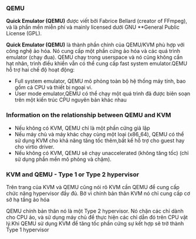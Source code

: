 ### QEMU

**Quick Emulator (QEMU)** được viết bởi Fabrice Bellard (creator of FFmpeg), và là phần mền miễn phí và mainly licensed dưới GNU **General Public License (GPL).

**Quick Emulator (QEMU)** là thành phần chính của QEMU/KVM phù hợp với công nghệ ảo hóa. Nó cung cấp một phần cứng ảo hóa và các quá trình emulator (chạy đua). QEMU chạy trong userspace và nó cũng không cần hạt nhân, trình điều khiển vẫn có thể cung cấp fast system emulator.QEMU hỗ trợ hai chế độ hoạt động:
- Full system emulator, QEMU mô phỏng toàn bộ hệ thống máy tính, bao gồm cả CPU và thiết bị ngoại vi.
- User mode emulator,QEMU có thể chạy một quá trình đã được biên soạn trên một kiến trúc CPU nguyên bản khác nhau 


### Information on the relationship between QEMU and KVM
- Nếu không có KVM, QEMU chỉ là một phần cứng giả lập
- Nếu máy chủ và máy khác chạy cùng một loại (x86_64), QEMU có thể sử dụng KVM cho khả năng tăng tốc thêm,bất kể hỗ trợ cho guest hay cho virtio driver.
- Nếu không có KVM, QEMU sẽ chạy unaccelerated (không tăng tốc) (chỉ sử dụng phần mền mô phỏng và chậm).

### KVM and QEMU - Type 1 or Type 2 hypervisor

Trên trang của KVM và QEMU cũng nói rõ KVM cần QEMU để cung cấp chức năng hypervisor đầy đủ. Bở vì chính bản thân KVM nó chỉ cung cấp cơ sở hạ tầng ảo hóa

QEMU chính bản thân nó là một Type 2 hypervisor. Nó chặn các chỉ dành cho CPU ảo, và sử dụng máy chủ để thực hiện các chỉ dẫn đó trên CPU vật lý.Khi QEMU sử dụng KVM để tăng tốc phần cứng sự kết hợp sẽ trở thành Type 1 hypervisor
